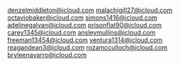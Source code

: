 denzelmiddleton@icloud.com
malachigill27@icloud.com
octaviobaker@icloud.com
simons1416@icloud.com
adelinegalvan@icloud.com
prisonflat90@icloud.com
carey1345@icloud.com
ansleymullins@icloud.com
freeman13454@icloud.com
ventura1314@icloud.com
reagandean3@icloud.com
rozamcculloch@icloud.com
bryleenavarro@icloud.com
